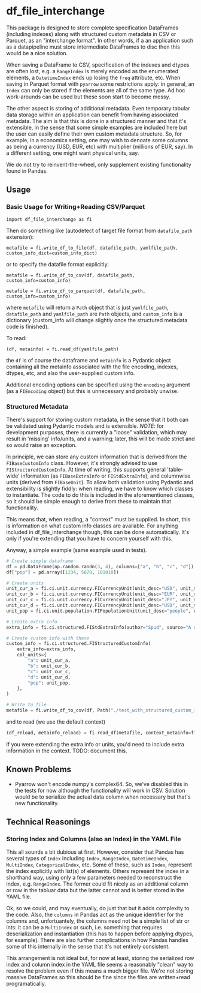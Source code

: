 # df_file_interchange

This package is designed to store complete specification DataFrames (including indexes) along with structured custom metadata in CSV or Parquet, as an "interchange format". In other words, if a an application such as a datapipeline must store intermediate DataFrames to disc then this would be a nice solution.

When saving a DataFrame to CSV, specification of the indexes and dtypes are often lost, e.g. a `RangeIndex` is merely encoded as the enumerated elements, a `DatetimeIndex` ends up losing the `freq` attribute, etc. When saving in Parquet format with `pyarrow` some restrictions apply: in general, an `Index` can only be stored if the elements are all of the same type. Ad hoc work-arounds can be used but these soon start to become messy.

The other aspect is storing of additional metadata. Even temporary tabular data storage within an application can benefit from having associated metadata. The aim is that this is done in a structured manner and that it's extensible, in the sense that some simple examples are included here but the user can easily define their own custom metadata structure. So, for example, in a economics setting, one may wish to denoate some columns as being a currency (USD, EUR, etc) with multiplier (millions of EUR, say). In a different setting, one might want physical units, say.

We do not try to reinvent-the-wheel, only supplement existing functionality found in Pandas.


## Usage

### Basic Usage for Writing+Reading CSV/Parquet

`import df_file_interchange as fi`

Then do something like (autodetect of target file format from `datafile_path` extension):

`metafile = fi.write_df_to_file(df, datafile_path, yamlfile_path, custom_info_dict=custom_info_dict)`

or to specify the datafile format explicitly:

`metafile = fi.write_df_to_csv(df, datafile_path, custom_info=custom_info)`

`metafile = fi.write_df_to_parquet(df, datafile_path, custom_info=custom_info)`

where `metafile` will return a `Path` object that is just `yamlfile_path`, `datafile_path` and `yamlfile_path` are `Path` objects, and `custom_info` is a dictionary (custom_info will change slightly once the structured metadata code is finished).

To read:

`(df, metainfo) = fi.read_df(yamlfile_path)`

the `df` is of course the dataframe and `metainfo` is a Pydantic object containing all the metainfo associated with the file encoding, indexes, dtypes, etc, and also the user-supplied custom info.

Additional encoding options can be specified using the `encoding` argument (as a `FIEncoding` object) but this is unnecessary and probably unwise.


### Structured Metadata

There's support for storing custom metadata, in the sense that it both can be validated using Pydantic models and is extensible. _NOTE_: for development purposes, there is currently a "loose" validation, which may result in 'missing' info/units, and a warning; later, this will be made strict and so would raise an exception.

In principle, we can store any custom information that is derived from the `FIBaseCustomInfo` class. However, it's strongly advised to use `FIStructuredCustomInfo`. At time of writing, this supports general 'table-wide' information (as `FIBaseExtraInfo` or `FIStdExtraInfo`), and columnwise units (derived from `FIBaseUnit`). To allow both validation using Pydantic and extensibility is slightly fiddly: when reading, we have to know which classes to instantiate. The code to do this is included in the aforementioned classes, so it should be simple enough to derive from these to maintain that functionality.

This means that, when reading, a "context" must be supplied. In short, this is information on what custom info classes are available. For anything included in df_file_interchange though, this can be done automatically. It's only if you're extending that you have to concern yourself with this.

Anyway, a simple example (same example used in tests).

```python
# Create simple dataframe
df = pd.DataFrame(np.random.randn(3, 4), columns=["a", "b", "c", "d"])
df["pop"] = pd.array([1234, 5678, 101010])

# Create units
unit_cur_a = fi.ci.unit.currency.FICurrencyUnit(unit_desc="USD", unit_multiplier=1000)
unit_cur_b = fi.ci.unit.currency.FICurrencyUnit(unit_desc="EUR", unit_multiplier=1000)
unit_cur_c = fi.ci.unit.currency.FICurrencyUnit(unit_desc="JPY", unit_multiplier=1000000)
unit_cur_d = fi.ci.unit.currency.FICurrencyUnit(unit_desc="USD", unit_multiplier=1000)
unit_pop = fi.ci.unit.population.FIPopulationUnit(unit_desc="people", unit_multiplier=1)

# Create extra info
extra_info = fi.ci.structured.FIStdExtraInfo(author="Spud", source="A simple test")

# Create custom info with these
custom_info = fi.ci.structured.FIStructuredCustomInfo(
    extra_info=extra_info,
    col_units={
        "a": unit_cur_a,
        "b": unit_cur_b,
        "c": unit_cur_c,
        "d": unit_cur_d,
        "pop": unit_pop,
    },
)

# Write to file
metafile = fi.write_df_to_csv(df, Path("./test_with_structured_custom_info.csv"), custom_info=custom_info)
```

and to read (we use the default context)

```python
(df_reload, metainfo_reload) = fi.read_df(metafile, context_metainfo=fi.generate_default_context())
```

If you were extending the extra info or units, you'd need to include extra information in the context. TODO: document this.


## Known Problems

* Pyarrow won't encode numpy's complex64. So, we've disabled this in the tests for now although the functionality will work in CSV. Solution would be to serialize the actual data column when necessary but that's new functionality.



## Technical Reasonings

### Storing Index and Columns (also an Index) in the YAML File

This all sounds a bit dubious at first. However, consider that Pandas has several types of `Index` including `Index`, `RangeIndex`, `DatetimeIndex`, `MultiIndex`, `CategoricalIndex`, etc. Some of these, such as `Index`, represent the index explicitly with list(s) of elements. Others represent the index in a shorthand way, using only a few parameters needed to reconstruct the index, e.g. `RangeIndex`. The former could fit nicely as an additional column or row in the tabluar data but the latter cannot and is better stored in the YAML file.

Ok, so we could, and may eventually, do just that but it adds complexity to the code. Also, the `columns` in Pandas act as the unique identifier for the columns and, unfortuantely, the columns need not be a simple list of str or ints: it can be a `MultiIndex` or such, i.e. something that requires deserialization and instantiation (this has to happen before applying dtypes, for example). There are also further complications in how Pandas handles some of this internally in the sense that it's not entirely consistent.

This arrangement is not ideal but, for now at least, storing the serialized row index and column index in the YAML file seems a reasonably "clean" way to resolve the problem even if this means a much bigger file. We're not storing massive DataFrames so this should be fine since the files are written+read programatically.


